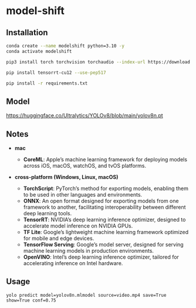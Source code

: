 # model-shift

## Installation

```bash
conda create --name modelshift python=3.10 -y
conda activate modelshift

pip3 install torch torchvision torchaudio --index-url https://download.pytorch.org/whl/cu121

pip install tensorrt-cu12 --use-pep517

pip install -r requirements.txt
```

## Model

https://huggingface.co/Ultralytics/YOLOv8/blob/main/yolov8n.pt

## Notes

- **mac**

  - **CoreML**: Apple’s machine learning framework for deploying models across iOS, macOS, watchOS, and tvOS platforms.

- **cross-platform (Windows, Linux, macOS)**
  - **TorchScript**: PyTorch’s method for exporting models, enabling them to be used in other languages and environments.
  - **ONNX**: An open format designed for exporting models from one framework to another, facilitating interoperability between different deep learning tools.
  - **TensorRT**: NVIDIA’s deep learning inference optimizer, designed to accelerate model inference on NVIDIA GPUs.
  - **TF Lite**: Google’s lightweight machine learning framework optimized for mobile and edge devices.
  - **TensorFlow Serving**: Google’s model server, designed for serving machine learning models in production environments.
  - **OpenVINO**: Intel’s deep learning inference optimizer, tailored for accelerating inference on Intel hardware.

## Usage

```
yolo predict model=yolov8n.mlmodel source=video.mp4 save=True show=True conf=0.75
```
